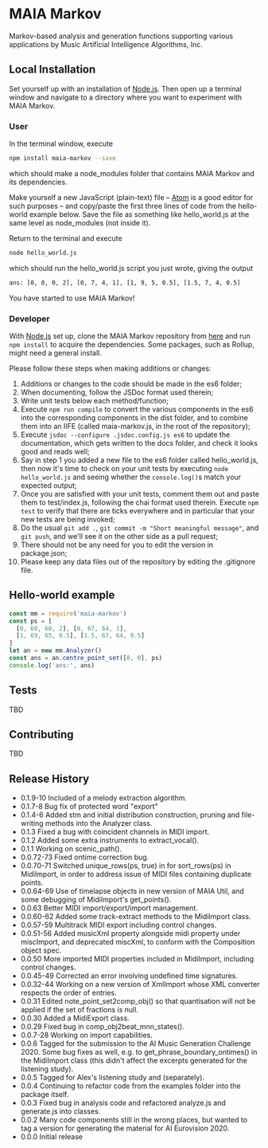 MAIA Markov
==============

Markov-based analysis and generation functions supporting various applications by Music Artificial Intelligence Algorithms, Inc.

## Local Installation

Set yourself up with an installation of [Node.js](https://nodejs.org/). Then open up a terminal window and navigate to a directory where you want to experiment with MAIA Markov.

### User

In the terminal window, execute
```bash
npm install maia-markov --save
```
which should make a node_modules folder that contains MAIA Markov and its dependencies.

Make yourself a new JavaScript (plain-text) file – [Atom](https://atom.io/) is a good editor for such purposes – and copy/paste the first three lines of code from the hello-world example below. Save the file as something like hello_world.js at the same level as node_modules (not inside it).

Return to the terminal and execute
```bash
node hello_world.js
```
which should run the hello_world.js script you just wrote, giving the output
```bash
ans: [0, 0, 0, 2], [0, 7, 4, 1], [1, 9, 5, 0.5], [1.5, 7, 4, 0.5]
```
You have started to use MAIA Markov!

### Developer

With [Node.js](https://nodejs.org/) set up, clone the MAIA Markov repository from [here](https://bitbucket.org/tomthecollins/maia-markov/) and run `npm install` to acquire the dependencies. Some packages, such as Rollup, might need a general install.

Please follow these steps when making additions or changes:

1. Additions or changes to the code should be made in the es6 folder;
2. When documenting, follow the JSDoc format used therein;
3. Write unit tests below each method/function;
4. Execute `npm run compile` to convert the various components in the es6 into the corresponding components in the dist folder, and to combine them into an IIFE (called maia-markov.js, in the root of the repository);
5. Execute `jsdoc --configure .jsdoc.config.js es6` to update the documentation, which gets written to the docs folder, and check it looks good and reads well;
6. Say in step 1 you added a new file to the es6 folder called hello_world.js, then now it's time to check on your unit tests by executing `node hello_world.js` and seeing whether the `console.log()`s match your expected output;
7. Once you are satisfied with your unit tests, comment them out and paste them to test/index.js, following the chai format used therein. Execute `npm test` to verify that there are ticks everywhere and in particular that your new tests are being invoked;
8. Do the usual `git add .`, `git commit -m "Short meaningful message"`, and `git push`, and we'll see it on the other side as a pull request;
9. There should not be any need for you to edit the version in package.json;
10. Please keep any data files out of the repository by editing the .gitignore file.

## Hello-world example

```javascript
const mm = require('maia-markov')
const ps = [
  [0, 60, 60, 2], [0, 67, 64, 1],
  [1, 69, 65, 0.5], [1.5, 67, 64, 0.5]
]
let an = new mm.Analyzer()
const ans = an.centre_point_set([0, 0], ps)
console.log('ans:', ans)
```

## Tests

TBD

## Contributing

TBD

## Release History

* 0.1.9-10 Included of a melody extraction algorithm. 
* 0.1.7-8 Bug fix of protected word "export"
* 0.1.4-6 Added stm and initial distribution construction, pruning and file-writing methods into the Analyzer class.
* 0.1.3 Fixed a bug with coincident channels in MIDI import.
* 0.1.2 Added some extra instruments to extract_vocal().
* 0.1.1 Working on scenic_path().
* 0.0.72-73 Fixed ontime correction bug.
* 0.0.70-71 Switched unique_rows(ps, true) in for sort_rows(ps) in MidiImport, in order to address issue of MIDI files containing duplicate points.
* 0.0.64-69 Use of timelapse objects in new version of MAIA Util, and some debugging of MidiImport's get_points().
* 0.0.63 Better MIDI import/export/import management.
* 0.0.60-62 Added some track-extract methods to the MidiImport class.
* 0.0.57-59 Multitrack MIDI export including control changes.
* 0.0.51-56 Added musicXml property alongside midi property under miscImport, and deprecated miscXml, to conform with the Composition object spec.
* 0.0.50 More imported MIDI properties included in MidiImport, including control changes.
* 0.0.45-49 Corrected an error involving undefined time signatures.
* 0.0.32-44 Working on a new version of XmlImport whose XML converter respects the order of entries.
* 0.0.31 Edited note_point_set2comp_obj() so that quantisation will not be applied if the set of fractions is null.
* 0.0.30 Added a MidiExport class.
* 0.0.29 Fixed bug in comp_obj2beat_mnn_states().
* 0.0.7-28 Working on import capabilities.
* 0.0.6 Tagged for the submission to the AI Music Generation Challenge 2020. Some bug fixes as well, e.g. to get_phrase_boundary_ontimes() in the MidiImport class (this didn't affect the excerpts generated for the listening study).
* 0.0.5 Tagged for Alex's listening study and (separately).
* 0.0.4 Continuing to refactor code from the examples folder into the package itself.
* 0.0.3 Fixed bug in analysis code and refactored analyze.js and generate.js into classes.
* 0.0.2 Many code components still in the wrong places, but wanted to tag a version for generating the material for AI Eurovision 2020.
* 0.0.0 Initial release
